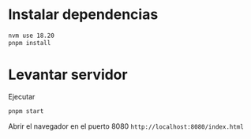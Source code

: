 # Instalar dependencias
```sh
nvm use 18.20
pnpm install
```

# Levantar servidor
Ejecutar
```sh
pnpm start
```

Abrir el navegador en el puerto 8080
`http://localhost:8080/index.html`
